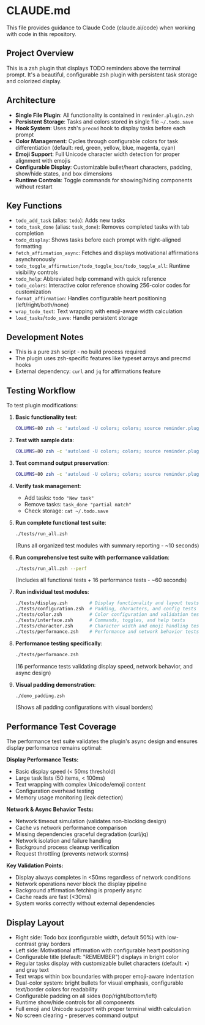 # CLAUDE.md

This file provides guidance to Claude Code (claude.ai/code) when working with code in this repository.

## Project Overview

This is a zsh plugin that displays TODO reminders above the terminal prompt. It's a beautiful, configurable zsh plugin with persistent task storage and colorized display.

## Architecture

- **Single File Plugin**: All functionality is contained in `reminder.plugin.zsh`
- **Persistent Storage**: Tasks and colors stored in single file `~/.todo.save`
- **Hook System**: Uses zsh's `precmd` hook to display tasks before each prompt
- **Color Management**: Cycles through configurable colors for task differentiation (default: red, green, yellow, blue, magenta, cyan)
- **Emoji Support**: Full Unicode character width detection for proper alignment with emojis
- **Configurable Display**: Customizable bullet/heart characters, padding, show/hide states, and box dimensions
- **Runtime Controls**: Toggle commands for showing/hiding components without restart

## Key Functions

- `todo_add_task` (alias: `todo`): Adds new tasks
- `todo_task_done` (alias: `task_done`): Removes completed tasks with tab completion
- `todo_display`: Shows tasks before each prompt with right-aligned formatting
- `fetch_affirmation_async`: Fetches and displays motivational affirmations asynchronously
- `todo_toggle_affirmation/todo_toggle_box/todo_toggle_all`: Runtime visibility controls
- `todo_help`: Abbreviated help command with quick reference
- `todo_colors`: Interactive color reference showing 256-color codes for customization
- `format_affirmation`: Handles configurable heart positioning (left/right/both/none)
- `wrap_todo_text`: Text wrapping with emoji-aware width calculation
- `load_tasks`/`todo_save`: Handle persistent storage

## Development Notes

- This is a pure zsh script - no build process required
- The plugin uses zsh-specific features like typeset arrays and precmd hooks
- External dependency: `curl` and `jq` for affirmations feature

## Testing Workflow

To test plugin modifications:

1. **Basic functionality test**:
   ```bash
   COLUMNS=80 zsh -c 'autoload -U colors; colors; source reminder.plugin.zsh; todo_display'
   ```

2. **Test with sample data**:
   ```bash
   COLUMNS=80 zsh -c 'autoload -U colors; colors; source reminder.plugin.zsh; todo "Test task"; todo_display'
   ```

3. **Test command output preservation**:
   ```bash
   COLUMNS=80 zsh -c 'autoload -U colors; colors; source reminder.plugin.zsh; todo_display; echo "test output"'
   ```

4. **Verify task management**:
   - Add tasks: `todo "New task"`
   - Remove tasks: `task_done "partial match"`
   - Check storage: `cat ~/.todo.save`

5. **Run complete functional test suite**:
   ```bash
   ./tests/run_all.zsh
   ```
   (Runs all organized test modules with summary reporting - ~10 seconds)

6. **Run comprehensive test suite with performance validation**:
   ```bash
   ./tests/run_all.zsh --perf
   ```
   (Includes all functional tests + 16 performance tests - ~60 seconds)

7. **Run individual test modules**:
   ```bash
   ./tests/display.zsh        # Display functionality and layout tests
   ./tests/configuration.zsh  # Padding, characters, and config tests
   ./tests/color.zsh          # Color configuration and validation tests
   ./tests/interface.zsh      # Commands, toggles, and help tests
   ./tests/character.zsh      # Character width and emoji handling tests
   ./tests/performance.zsh    # Performance and network behavior tests
   ```

8. **Performance testing specifically**:
   ```bash
   ./tests/performance.zsh
   ```
   (16 performance tests validating display speed, network behavior, and async design)

9. **Visual padding demonstration**:
   ```bash
   ./demo_padding.zsh
   ```
   (Shows all padding configurations with visual borders)

## Performance Test Coverage

The performance test suite validates the plugin's async design and ensures display performance remains optimal:

**Display Performance Tests:**
- Basic display speed (< 50ms threshold)
- Large task lists (50 items, < 100ms)
- Text wrapping with complex Unicode/emoji content
- Configuration overhead testing
- Memory usage monitoring (leak detection)

**Network & Async Behavior Tests:**
- Network timeout simulation (validates non-blocking design)
- Cache vs network performance comparison
- Missing dependencies graceful degradation (curl/jq)
- Network isolation and failure handling
- Background process cleanup verification
- Request throttling (prevents network storms)

**Key Validation Points:**
- Display always completes in <50ms regardless of network conditions
- Network operations never block the display pipeline
- Background affirmation fetching is properly async
- Cache reads are fast (<30ms)
- System works correctly without external dependencies

## Display Layout

- Right side: Todo box (configurable width, default 50%) with low-contrast gray borders
- Left side: Motivational affirmation with configurable heart positioning
- Configurable title (default: "REMEMBER") displays in bright color
- Regular tasks display with customizable bullet characters (default: ▪) and gray text
- Text wraps within box boundaries with proper emoji-aware indentation
- Dual-color system: bright bullets for visual emphasis, configurable text/border colors for readability
- Configurable padding on all sides (top/right/bottom/left)
- Runtime show/hide controls for all components
- Full emoji and Unicode support with proper terminal width calculation
- No screen clearing - preserves command output